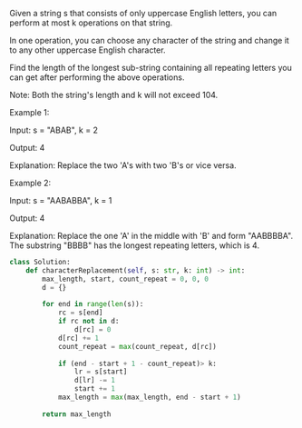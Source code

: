 Given a string s that consists of only uppercase English letters, you can perform at most k operations on that string.

In one operation, you can choose any character of the string and change it to any other uppercase English character.

Find the length of the longest sub-string containing all repeating letters you can get after performing the above operations.

Note:
Both the string's length and k will not exceed 104.

Example 1:

Input:
s = "ABAB", k = 2

Output:
4

Explanation:
Replace the two 'A's with two 'B's or vice versa.
 

Example 2:

Input:
s = "AABABBA", k = 1

Output:
4

Explanation:
Replace the one 'A' in the middle with 'B' and form "AABBBBA".
The substring "BBBB" has the longest repeating letters, which is 4.


```Python
class Solution:
    def characterReplacement(self, s: str, k: int) -> int:
        max_length, start, count_repeat = 0, 0, 0
        d = {}
        
        for end in range(len(s)):
            rc = s[end]
            if rc not in d:
                d[rc] = 0
            d[rc] += 1
            count_repeat = max(count_repeat, d[rc])
        
            if (end - start + 1 - count_repeat)> k:
                lr = s[start]
                d[lr] -= 1
                start += 1
            max_length = max(max_length, end - start + 1)
        
        return max_length
            
        

```
